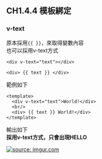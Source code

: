 ## CH1.4.4 模板綁定


### v-text

原本採用```{{ }}```，來取得變數內容  
也可以採用v-text方式  

```
<div v-text="text"></div>

<div> {{ text }} </div>
```

範例如下  

```
<template>
  <div v-text="text">World!</div>
  <br/>
  <div> {{ text }} World!</div>
</template>
```

輸出如下  
**採用v-text方式，只會出現HELLO**  


<a href="https://imgur.com/sLy5EMn"><img src="https://i.imgur.com/sLy5EMn.png" title="source: imgur.com" /></a>